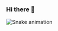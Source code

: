 ### Hi there 👋
![Snake animation](https://github.com/harshparmar4760/harshparmar4760/blob/output/github-contribution-grid-snake.svg)

<!--
**harshparmar4760/harshparmar4760** is a ✨ _special_ ✨ repository because its `README.md` (this file) appears on your GitHub profile.

Here are some ideas to get you started:

- 🔭 I’m currently working on ...
- 🌱 I’m currently learning ...
- 👯 I’m looking to collaborate on ...
- 🤔 I’m looking for help with ...
- 💬 Ask me about ...
- 📫 How to reach me: ...
- 😄 Pronouns: ...
- ⚡ Fun fact: ...
-->
